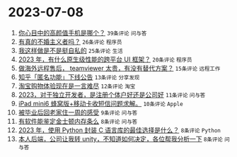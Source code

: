 # 2023-07-08

1. [你心目中的高颜值手机是哪个？](https://www.v2ex.com/t/955034) `39条评论` `问与答`
1. [有真的不婚主义者吗？](https://www.v2ex.com/t/955049) `26条评论` `程序员`
1. [我这样做是不是挺自私的](https://www.v2ex.com/t/955033) `25条评论` `生活`
1. [2023 年，有什么原生级性能的跨平台 UI 框架？](https://www.v2ex.com/t/955040) `20条评论` `程序员`
1. [做海外远程售后， teamviewer 太贵，有没有替代方案？](https://www.v2ex.com/t/955044) `15条评论` `远程工作`
1. [知乎「匿名功能」下线公告](https://www.v2ex.com/t/955039) `13条评论` `分享发现`
1. [淘宝购物体验现在是一言难尽](https://www.v2ex.com/t/955041) `12条评论` `淘宝`
1. [2023，对于独立开发者，是注册个体户好还是公司好](https://www.v2ex.com/t/955035) `11条评论` `问与答`
1. [iPad mini6 蜂窝版+移动卡收短信问题求解。](https://www.v2ex.com/t/955045) `10条评论` `Apple`
1. [被毕业后回老家住一周的感受](https://www.v2ex.com/t/955057) `9条评论` `问与答`
1. [有软件能鉴定金士顿内存条么](https://www.v2ex.com/t/955059) `8条评论` `问与答`
1. [2023 年，使用 Python 封装 C 语言库的最佳选择是什么？](https://www.v2ex.com/t/955048) `8条评论` `Python`
1. [本人后端，公司让我转 unity，不知道如何决定，各位帮我分析一下](https://www.v2ex.com/t/955036) `8条评论` `问与答`
